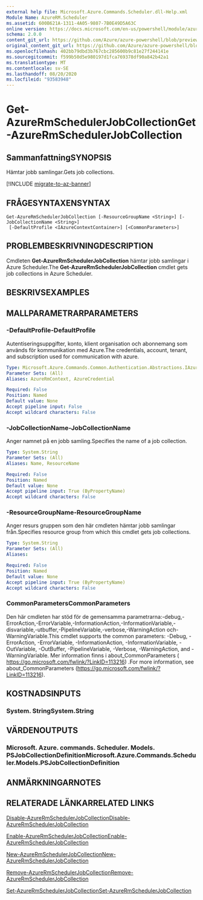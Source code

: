 ```yaml
---
external help file: Microsoft.Azure.Commands.Scheduler.dll-Help.xml
Module Name: AzureRM.Scheduler
ms.assetid: 600B621A-1311-4A05-9807-7B0E49D5A63C
online version: https://docs.microsoft.com/en-us/powershell/module/azurerm.scheduler/get-azurermschedulerjobcollection
schema: 2.0.0
content_git_url: https://github.com/Azure/azure-powershell/blob/preview/src/ResourceManager/Scheduler/Commands.Scheduler/help/Get-AzureRmSchedulerJobCollection.md
original_content_git_url: https://github.com/Azure/azure-powershell/blob/preview/src/ResourceManager/Scheduler/Commands.Scheduler/help/Get-AzureRmSchedulerJobCollection.md
ms.openlocfilehash: 402bb79dbd3b767cbc285600b9c81e27f244141e
ms.sourcegitcommit: f599b50d5e980197d1fca769378df90a842b42a1
ms.translationtype: MT
ms.contentlocale: sv-SE
ms.lasthandoff: 08/20/2020
ms.locfileid: "93583948"
---
```

# <span data-ttu-id="cb5b3-101">Get-AzureRmSchedulerJobCollection</span><span class="sxs-lookup"><span data-stu-id="cb5b3-101">Get-AzureRmSchedulerJobCollection</span></span>

## <span data-ttu-id="cb5b3-102">Sammanfattning</span><span class="sxs-lookup"><span data-stu-id="cb5b3-102">SYNOPSIS</span></span>
<span data-ttu-id="cb5b3-103">Hämtar jobb samlingar.</span><span class="sxs-lookup"><span data-stu-id="cb5b3-103">Gets job collections.</span></span>

[!INCLUDE [migrate-to-az-banner](../../includes/migrate-to-az-banner.md)]

## <span data-ttu-id="cb5b3-104">FRÅGESYNTAXEN</span><span class="sxs-lookup"><span data-stu-id="cb5b3-104">SYNTAX</span></span>

```
Get-AzureRmSchedulerJobCollection [-ResourceGroupName <String>] [-JobCollectionName <String>]
 [-DefaultProfile <IAzureContextContainer>] [<CommonParameters>]
```

## <span data-ttu-id="cb5b3-105">PROBLEMBESKRIVNING</span><span class="sxs-lookup"><span data-stu-id="cb5b3-105">DESCRIPTION</span></span>
<span data-ttu-id="cb5b3-106">Cmdleten **Get-AzureRmSchedulerJobCollection** hämtar jobb samlingar i Azure Scheduler.</span><span class="sxs-lookup"><span data-stu-id="cb5b3-106">The **Get-AzureRmSchedulerJobCollection** cmdlet gets job collections in Azure Scheduler.</span></span>

## <span data-ttu-id="cb5b3-107">BESKRIVS</span><span class="sxs-lookup"><span data-stu-id="cb5b3-107">EXAMPLES</span></span>

## <span data-ttu-id="cb5b3-108">MALLPARAMETRAR</span><span class="sxs-lookup"><span data-stu-id="cb5b3-108">PARAMETERS</span></span>

### <span data-ttu-id="cb5b3-109">-DefaultProfile</span><span class="sxs-lookup"><span data-stu-id="cb5b3-109">-DefaultProfile</span></span>
<span data-ttu-id="cb5b3-110">Autentiseringsuppgifter, konto, klient organisation och abonnemang som används för kommunikation med Azure.</span><span class="sxs-lookup"><span data-stu-id="cb5b3-110">The credentials, account, tenant, and subscription used for communication with azure.</span></span>

```yaml
Type: Microsoft.Azure.Commands.Common.Authentication.Abstractions.IAzureContextContainer
Parameter Sets: (All)
Aliases: AzureRmContext, AzureCredential

Required: False
Position: Named
Default value: None
Accept pipeline input: False
Accept wildcard characters: False
```

### <span data-ttu-id="cb5b3-111">-JobCollectionName</span><span class="sxs-lookup"><span data-stu-id="cb5b3-111">-JobCollectionName</span></span>
<span data-ttu-id="cb5b3-112">Anger namnet på en jobb samling.</span><span class="sxs-lookup"><span data-stu-id="cb5b3-112">Specifies the name of a job collection.</span></span>

```yaml
Type: System.String
Parameter Sets: (All)
Aliases: Name, ResourceName

Required: False
Position: Named
Default value: None
Accept pipeline input: True (ByPropertyName)
Accept wildcard characters: False
```

### <span data-ttu-id="cb5b3-113">-ResourceGroupName</span><span class="sxs-lookup"><span data-stu-id="cb5b3-113">-ResourceGroupName</span></span>
<span data-ttu-id="cb5b3-114">Anger resurs gruppen som den här cmdleten hämtar jobb samlingar från.</span><span class="sxs-lookup"><span data-stu-id="cb5b3-114">Specifies resource group from which this cmdlet gets job collections.</span></span>

```yaml
Type: System.String
Parameter Sets: (All)
Aliases:

Required: False
Position: Named
Default value: None
Accept pipeline input: True (ByPropertyName)
Accept wildcard characters: False
```

### <span data-ttu-id="cb5b3-115">CommonParameters</span><span class="sxs-lookup"><span data-stu-id="cb5b3-115">CommonParameters</span></span>
<span data-ttu-id="cb5b3-116">Den här cmdleten har stöd för de gemensamma parametrarna:-debug,-ErrorAction,-ErrorVariable,-InformationAction,-InformationVariable,-disvariable,-utbuffer,-PipelineVariable,-verbose,-WarningAction och-WarningVariable.</span><span class="sxs-lookup"><span data-stu-id="cb5b3-116">This cmdlet supports the common parameters: -Debug, -ErrorAction, -ErrorVariable, -InformationAction, -InformationVariable, -OutVariable, -OutBuffer, -PipelineVariable, -Verbose, -WarningAction, and -WarningVariable.</span></span> <span data-ttu-id="cb5b3-117">Mer information finns i about_CommonParameters ( https://go.microsoft.com/fwlink/?LinkID=113216) .</span><span class="sxs-lookup"><span data-stu-id="cb5b3-117">For more information, see about_CommonParameters (https://go.microsoft.com/fwlink/?LinkID=113216).</span></span>

## <span data-ttu-id="cb5b3-118">KOSTNADS</span><span class="sxs-lookup"><span data-stu-id="cb5b3-118">INPUTS</span></span>

### <span data-ttu-id="cb5b3-119">System. String</span><span class="sxs-lookup"><span data-stu-id="cb5b3-119">System.String</span></span>

## <span data-ttu-id="cb5b3-120">VÄRDEN</span><span class="sxs-lookup"><span data-stu-id="cb5b3-120">OUTPUTS</span></span>

### <span data-ttu-id="cb5b3-121">Microsoft. Azure. commands. Scheduler. Models. PSJobCollectionDefinition</span><span class="sxs-lookup"><span data-stu-id="cb5b3-121">Microsoft.Azure.Commands.Scheduler.Models.PSJobCollectionDefinition</span></span>

## <span data-ttu-id="cb5b3-122">ANMÄRKNINGAR</span><span class="sxs-lookup"><span data-stu-id="cb5b3-122">NOTES</span></span>

## <span data-ttu-id="cb5b3-123">RELATERADE LÄNKAR</span><span class="sxs-lookup"><span data-stu-id="cb5b3-123">RELATED LINKS</span></span>

[<span data-ttu-id="cb5b3-124">Disable-AzureRmSchedulerJobCollection</span><span class="sxs-lookup"><span data-stu-id="cb5b3-124">Disable-AzureRmSchedulerJobCollection</span></span>](./Disable-AzureRmSchedulerJobCollection.md)

[<span data-ttu-id="cb5b3-125">Enable-AzureRmSchedulerJobCollection</span><span class="sxs-lookup"><span data-stu-id="cb5b3-125">Enable-AzureRmSchedulerJobCollection</span></span>](./Enable-AzureRmSchedulerJobCollection.md)

[<span data-ttu-id="cb5b3-126">New-AzureRmSchedulerJobCollection</span><span class="sxs-lookup"><span data-stu-id="cb5b3-126">New-AzureRmSchedulerJobCollection</span></span>](./New-AzureRmSchedulerJobCollection.md)

[<span data-ttu-id="cb5b3-127">Remove-AzureRmSchedulerJobCollection</span><span class="sxs-lookup"><span data-stu-id="cb5b3-127">Remove-AzureRmSchedulerJobCollection</span></span>](./Remove-AzureRmSchedulerJobCollection.md)

[<span data-ttu-id="cb5b3-128">Set-AzureRmSchedulerJobCollection</span><span class="sxs-lookup"><span data-stu-id="cb5b3-128">Set-AzureRmSchedulerJobCollection</span></span>](./Set-AzureRmSchedulerJobCollection.md)


